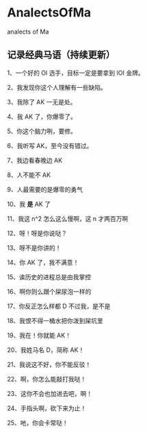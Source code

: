 # AnalectsOfMa
analects of Ma

## 记录经典马语（持续更新）

1、一个好的 OI 选手，目标一定是要拿到 IOI 金牌。

2、我发现你这个人理解有一些缺陷。

3、我除了 AK 一无是处。

4、我 AK 了，你爆零了。

5、你这个脑力咧，要修。

6、我听写 AK，至今没有错过。

7、我边看春晚边 AK

8、人不能不 AK

9、人最需要的是爆零的勇气

10、我 **是** AK 了

11、我这 n^2 怎么这么慢啊，这 n 才两百万啊

12、呀！呀是你说哒？

13、呀不是你讲的！

14、你 AK 了，我不满意！

15、诶历史的进程总是由我掌控

16、啊你则么跟个屎尿泡一样的

17、你反正怎么样都 D 不过我，是不是

18、我恨不得一桶水把你泼到屎坑里

19、我在！你就能 AK！

20、我姓马名 D，简称 AK！

21、我说这不好，你不能反驳！

22、啊，你怎么能敲打我哒！

23、这你不会也加进去吧，啊！

24、手指头啊，砍下来为止！

25、吔，你会卡常哒！
